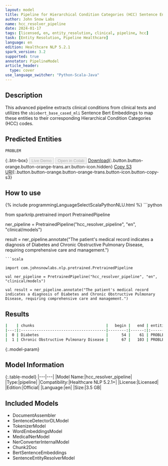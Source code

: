 ```yaml
---
layout: model
title: Pipeline for Hierarchical Condition Categories (HCC) Sentence Entity Resolver
author: John Snow Labs
name: hcc_resolver_pipeline
date: 2024-01-17
tags: [licensed, en, entity_resolution, clinical, pipeline, hcc]
task: [Entity Resolution, Pipeline Healthcare]
language: en
edition: Healthcare NLP 5.2.1
spark_version: 3.2
supported: true
annotator: PipelineModel
article_header:
  type: cover
use_language_switcher: "Python-Scala-Java"
---
```


## Description

This advanced pipeline extracts clinical conditions from clinical texts and utilizes the `sbiobert_base_cased_mli` Sentence Bert Embeddings to map these entities to their corresponding Hierarchical Condition Categories (HCC) codes.

## Predicted Entities

`PROBLEM`


{:.btn-box}
<button class="button button-orange" disabled>Live Demo</button>
<button class="button button-orange" disabled>Open in Colab</button>
[Download](https://s3.amazonaws.com/auxdata.johnsnowlabs.com/clinical/models/hcc_resolver_pipeline_en_5.2.1_3.2_1705487625394.zip){:.button.button-orange.button-orange-trans.arr.button-icon.hidden}
[Copy S3 URI](s3://auxdata.johnsnowlabs.com/clinical/models/hcc_resolver_pipeline_en_5.2.1_3.2_1705487625394.zip){:.button.button-orange.button-orange-trans.button-icon.button-copy-s3}

## How to use



<div class="tabs-box" markdown="1">
{% include programmingLanguageSelectScalaPythonNLU.html %}
```python

from sparknlp.pretrained import PretrainedPipeline

ner_pipeline = PretrainedPipeline("hcc_resolver_pipeline", "en", "clinical/models")

result = ner_pipeline.annotate("The patient's medical record indicates a diagnosis of Diabetes and Chronic Obstructive Pulmonary Disease, requiring comprehensive care and management.")

```
```scala

import com.johnsnowlabs.nlp.pretrained.PretrainedPipeline

val ner_pipeline = PretrainedPipeline("hcc_resolver_pipeline", "en", "clinical/models")

val result = ner_pipeline.annotate("The patient's medical record indicates a diagnosis of Diabetes and Chronic Obstructive Pulmonary Disease, requiring comprehensive care and management.")

```
</div>

## Results

```bash
|    | chunks                                |   begin |   end | entities   |   hcc_code | resolutions                                                                                                                                                                                                                                                                                                                                 | all_codes          |
|---:|:--------------------------------------|--------:|------:|:-----------|-----------:|:--------------------------------------------------------------------------------------------------------------------------------------------------------------------------------------------------------------------------------------------------------------------------------------------------------------------------------------------|:-------------------|
|  0 | Diabetes                              |      54 |    61 | PROBLEM    |         19 | diabetes monitored [type 2 diabetes mellitus without complications]:::anaemia of diabetes [anemia, unspecified]:::anemia of diabetes (disorder) [type 2 diabetes mellitus with other specified complication]                                                                                                                                | 19:::0:::18        |
|  1 | Chronic Obstructive Pulmonary Disease |      67 |   103 | PROBLEM    |        111 | chronic obstructive pulmonary disease [chronic obstructive pulmonary disease, unspecified]:::chronic lung disease [pneumoconiosis due to other dust containing silica]:::chronic pulmonary heart disease [pulmonary heart disease, unspecified]:::other chronic obstructive pulmonary disease [other chronic obstructive pulmonary disease] | 111:::112:::85:::0 |
```

{:.model-param}
## Model Information

{:.table-model}
|---|---|
|Model Name:|hcc_resolver_pipeline|
|Type:|pipeline|
|Compatibility:|Healthcare NLP 5.2.1+|
|License:|Licensed|
|Edition:|Official|
|Language:|en|
|Size:|3.5 GB|

## Included Models

- DocumentAssembler
- SentenceDetectorDLModel
- TokenizerModel
- WordEmbeddingsModel
- MedicalNerModel
- NerConverterInternalModel
- Chunk2Doc
- BertSentenceEmbeddings
- SentenceEntityResolverModel
